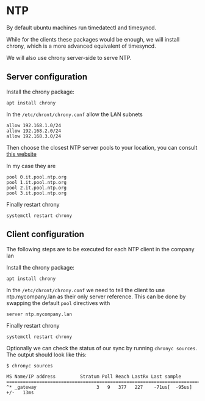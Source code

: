 # NTP

By default ubuntu machines run timedatectl and timesyncd.

While for the clients these packages would be enough, we will install chrony, which is a more
advanced equivalent of timesyncd.

We will also use chrony server-side to serve NTP.


## Server configuration

Install the chrony package:

```
apt install chrony
```

In the `/etc/chront/chrony.conf` allow the LAN subnets
```
allow 192.168.1.0/24
allow 192.168.2.0/24
allow 192.168.3.0/24
```

Then choose the closest NTP server pools to your location, you can consult [this website](https://support.ntp.org/bin/view/Servers/NTPPoolServers)

In my case they are
```
pool 0.it.pool.ntp.org
pool 1.it.pool.ntp.org
pool 2.it.pool.ntp.org
pool 3.it.pool.ntp.org
```

Finally restart chrony
```
systemctl restart chrony
```


## Client configuration

The following steps are to be executed for each NTP client in the company lan


Install the chrony package:

```
apt install chrony
```

In the `/etc/chront/chrony.conf` we need to tell the client to use ntp.mycompany.lan
as their only server reference. This can be done by swapping the default `pool` directives
with 
```
server ntp.mycompany.lan
```

Finally restart chrony
```
systemctl restart chrony
```

Optionally we can check the status of our sync by running `chronyc sources`.
The output should look like this:
```
$ chronyc sources

MS Name/IP address         Stratum Poll Reach LastRx Last sample               
===============================================================================
^* _gateway                      3   9   377   227    -71us[  -95us] +/-   13ms
```

